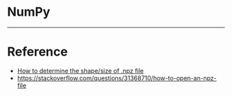 # NumPy


---

# Reference
- [How to determine the shape/size of .npz file](https://stackoverflow.com/questions/68224572/how-to-determine-the-shape-size-of-npz-file)
- https://stackoverflow.com/questions/31368710/how-to-open-an-npz-file
